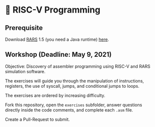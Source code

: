 # 📠 RISC-V Programming

## Prerequisite

Download [RARS](https://github.com/TheThirdOne/rars) 1.5 (you need a Java runtime) [here](https://github.com/TheThirdOne/rars/releases/download/v1.5/rars1_5.jar).

## Workshop (Deadline: May 9, 2021)

Objective: Discovery of assembler programming using RISC-V and RARS simulation software.

The exercises will guide you through the manipulation of instructions, registers, the use of syscall, jumps, and conditional jumps to loops.

The exercises are ordered by increasing difficulty.

Fork this repository, open the `exercises` subfolder, answer questions directly inside the code comments, and complete each `.asm` file.

Create a Pull-Request to submit.
